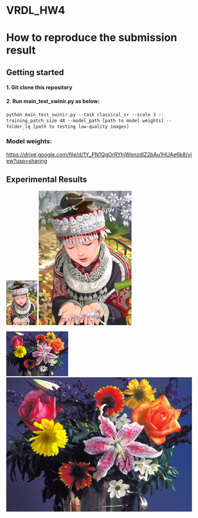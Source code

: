 # VRDL_HW4
# How to reproduce the submission result

## Getting started

#### 1. Git clone this repository
#### 2. Run main_test_swinir.py as below:
```
python main_test_swinir.py --task classical_sr --scale 3 --training_patch_size 48 --model_path [path to model weights] --folder_lq [path to testing low-quality images]
```

### Model weights:
https://drive.google.com/file/d/1Y_PN1QgOrRYhjWpnzdlZ2bAu1HUAe6k8/view?usp=sharing

## Experimental Results
![image](https://github.com/Mintair/VRDL_HW4/blob/main/testing_lr_images/11.png) ![image](https://github.com/Mintair/VRDL_HW4/blob/main/results/11_pred.png)

![image](https://github.com/Mintair/VRDL_HW4/blob/main/testing_lr_images/12.png) ![image](https://github.com/Mintair/VRDL_HW4/blob/main/results/12_pred.png)
